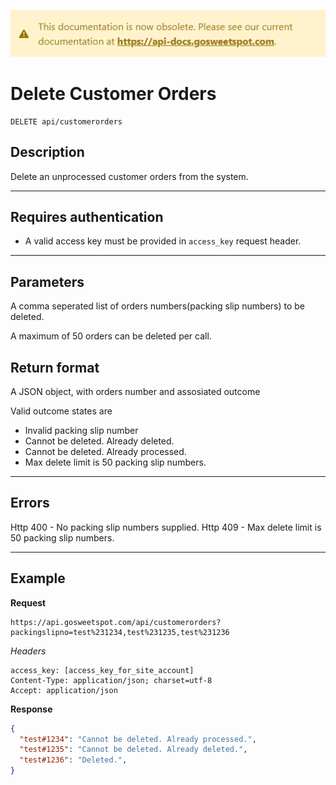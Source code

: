 [![](../obsolete-banner.png)](https://api-docs.gosweetspot.com/)

# Delete Customer Orders

    DELETE api/customerorders

## Description
Delete an unprocessed customer orders from the system.

***

## Requires authentication
* A valid access key must be provided in `access_key` request header.

***

## Parameters

A comma seperated list of orders numbers(packing slip numbers) to be deleted.

A maximum of 50 orders can be deleted per call.

## Return format
A JSON object, with orders number and assosiated outcome

Valid outcome states are
* Invalid packing slip number
* Cannot be deleted. Already deleted.
* Cannot be deleted. Already processed.
* Max delete limit is 50 packing slip numbers.

***

## Errors
Http 400 - No packing slip numbers supplied.
Http 409 - Max delete limit is 50 packing slip numbers.
***

## Example
**Request**
```
https://api.gosweetspot.com/api/customerorders?packingslipno=test%231234,test%231235,test%231236
```
*Headers*

    access_key: [access_key_for_site_account]
    Content-Type: application/json; charset=utf-8
    Accept: application/json  
    
**Response**
``` json
{
  "test#1234": "Cannot be deleted. Already processed.",
  "test#1235": "Cannot be deleted. Already deleted.",
  "test#1236": "Deleted.",
}
```
